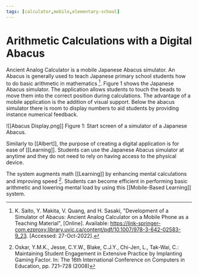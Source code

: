 ```yaml
---
tags: [calculator,mobile,elementary-school]
---
```


# Arithmetic Calculations with a Digital Abacus

Ancient Analog Calculator is a mobile Japanese Abacus simulator. An Abacus is generally used to teach Japanese primary school students how to do basic arithmetic in mathematics [^1]. Figure 1 shows the Japanese Abacus simulator. The application allows students to touch the beads to move them into the correct position during calculations. The advantage of a mobile application is the addition of visual support. Below the abacus simulator there is room to display numbers to aid students by providing instance numerical feedback.

![[Abacus Display.png]]
Figure 1: Start screen of a simulator of a Japanese Abacus.

Similarly to [[Albert]], the purpose of creating a digital application is for ease of [[Learning]]. Students can use the Japanese Abacus simulator at anytime and they do not need to rely on having access to the physical device.

The system augments math [[Learning]] by enhancing mental calculations and improving speed [^2]. Students can become efficient in performing basic arithmetic and lowering mental load by using this [[Mobile-Based Learning]] system.

[^1]: K. Saito, Y. Makita, V. Quang, and H. Sasaki, "Development of a Simulator of Abacus: Ancient Analog Calculator on a Mobile Phone as a Teaching Material", \[Online\]. Available: https://link-springer-com.ezproxy.library.uvic.ca/content/pdf/10.1007/978-3-642-02583-9_23. \[Accessed: 27-Oct-2022\].

[^2]: Oskar, Y.M.K., Jesse, C.Y.W., Blake, C.J.Y., Chi-Jen, L., Tak-Wai, C.: Maintaining Student Engagement in Extensive Practice by Implanting Gaming Factor. In: The 16th International Conference on Computers in Education, pp. 721–728 (2008)